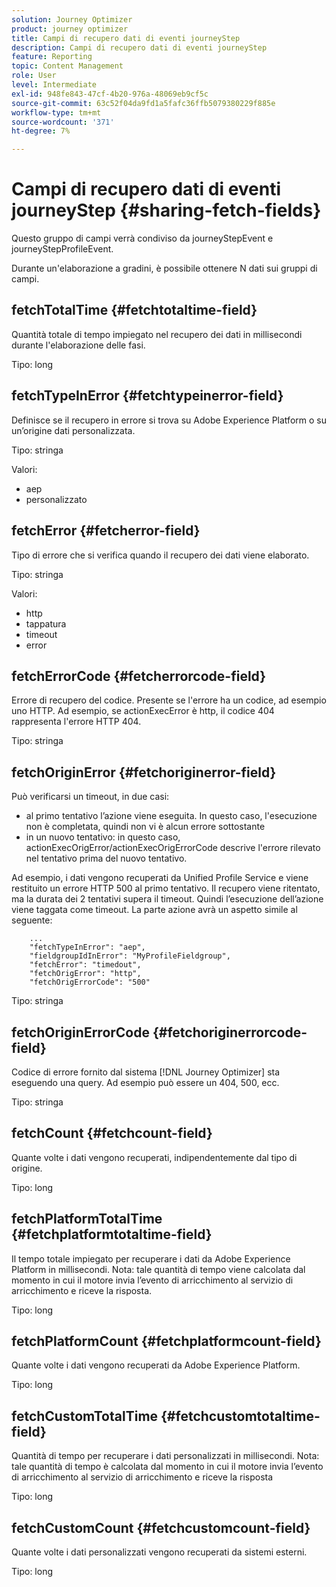 ```yaml
---
solution: Journey Optimizer
product: journey optimizer
title: Campi di recupero dati di eventi journeyStep
description: Campi di recupero dati di eventi journeyStep
feature: Reporting
topic: Content Management
role: User
level: Intermediate
exl-id: 948fe843-47cf-4b20-976a-48069eb9cf5c
source-git-commit: 63c52f04da9fd1a5fafc36ffb5079380229f885e
workflow-type: tm+mt
source-wordcount: '371'
ht-degree: 7%

---
```


# Campi di recupero dati di eventi journeyStep {#sharing-fetch-fields}

Questo gruppo di campi verrà condiviso da journeyStepEvent e journeyStepProfileEvent.

Durante un&#39;elaborazione a gradini, è possibile ottenere N dati sui gruppi di campi.

## fetchTotalTime {#fetchtotaltime-field}

Quantità totale di tempo impiegato nel recupero dei dati in millisecondi durante l&#39;elaborazione delle fasi.

Tipo: long

## fetchTypeInError {#fetchtypeinerror-field}

Definisce se il recupero in errore si trova su Adobe Experience Platform o su un’origine dati personalizzata.

Tipo: stringa

Valori:
* aep
* personalizzato

## fetchError {#fetcherror-field}

Tipo di errore che si verifica quando il recupero dei dati viene elaborato.

Tipo: stringa

Valori:
* http
* tappatura
* timeout
* error

## fetchErrorCode {#fetcherrorcode-field}

Errore di recupero del codice. Presente se l&#39;errore ha un codice, ad esempio uno HTTP. Ad esempio, se actionExecError è http, il codice 404 rappresenta l&#39;errore HTTP 404.

Tipo: stringa

## fetchOriginError {#fetchoriginerror-field}

Può verificarsi un timeout, in due casi:

* al primo tentativo l’azione viene eseguita. In questo caso, l&#39;esecuzione non è completata, quindi non vi è alcun errore sottostante
* in un nuovo tentativo: in questo caso, actionExecOrigError/actionExecOrigErrorCode descrive l&#39;errore rilevato nel tentativo prima del nuovo tentativo.

Ad esempio, i dati vengono recuperati da Unified Profile Service e viene restituito un errore HTTP 500 al primo tentativo. Il recupero viene ritentato, ma la durata dei 2 tentativi supera il timeout. Quindi l’esecuzione dell’azione viene taggata come timeout. La parte azione avrà un aspetto simile al seguente:

```
    ...
    "fetchTypeInError": "aep",
    "fieldgroupIdInError": "MyProfileFieldgroup",
    "fetchError": "timedout",
    "fetchOrigError": "http",
    "fetchOrigErrorCode": "500"
```

Tipo: stringa

## fetchOriginErrorCode {#fetchoriginerrorcode-field}

Codice di errore fornito dal sistema [!DNL Journey Optimizer] sta eseguendo una query. Ad esempio può essere un 404, 500, ecc.

Tipo: stringa

## fetchCount {#fetchcount-field}

Quante volte i dati vengono recuperati, indipendentemente dal tipo di origine.

Tipo: long

## fetchPlatformTotalTime {#fetchplatformtotaltime-field}

Il tempo totale impiegato per recuperare i dati da Adobe Experience Platform in millisecondi. Nota: tale quantità di tempo viene calcolata dal momento in cui il motore invia l’evento di arricchimento al servizio di arricchimento e riceve la risposta.

Tipo: long

## fetchPlatformCount {#fetchplatformcount-field}

Quante volte i dati vengono recuperati da Adobe Experience Platform.

Tipo: long

## fetchCustomTotalTime {#fetchcustomtotaltime-field}

Quantità di tempo per recuperare i dati personalizzati in millisecondi. Nota: tale quantità di tempo è calcolata dal momento in cui il motore invia l’evento di arricchimento al servizio di arricchimento e riceve la risposta

Tipo: long

## fetchCustomCount {#fetchcustomcount-field}

Quante volte i dati personalizzati vengono recuperati da sistemi esterni.

Tipo: long
